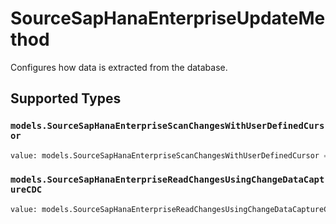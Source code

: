 # SourceSapHanaEnterpriseUpdateMethod

Configures how data is extracted from the database.


## Supported Types

### `models.SourceSapHanaEnterpriseScanChangesWithUserDefinedCursor`

```python
value: models.SourceSapHanaEnterpriseScanChangesWithUserDefinedCursor = /* values here */
```

### `models.SourceSapHanaEnterpriseReadChangesUsingChangeDataCaptureCDC`

```python
value: models.SourceSapHanaEnterpriseReadChangesUsingChangeDataCaptureCDC = /* values here */
```

